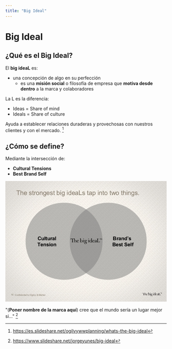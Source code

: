 ```yaml
---
title: "Big Ideal"
---
```


# Big Ideal

## ¿Qué es el Big Ideal?

El **big ideaL** es:

- una concepción de algo en su perfección
  - es una **misión social** o filosofía de empresa que **motiva desde dentro** a la marca y colaboradores

La L es la diferencia:
- Ideas = Share of mind
- Ideals = Share of culture 

Ayuda a establecer relaciones duraderas y provechosas con nuestros clientes y con el mercado. [^1]

## ¿Cómo se define?

Mediante la intersección de:

- **Cultural Tensions**
- **Best Brand Self**

![](2021-04-29-18-57-45.png)

"(**Poner nombre de la marca aquí**) cree que el mundo sería un lugar mejor si..." [^2]

[^1]: https://es.slideshare.net/ogilvywwplanning/whats-the-big-ideal
[^2]: https://www.slideshare.net/jorgeyunes/big-ideal
